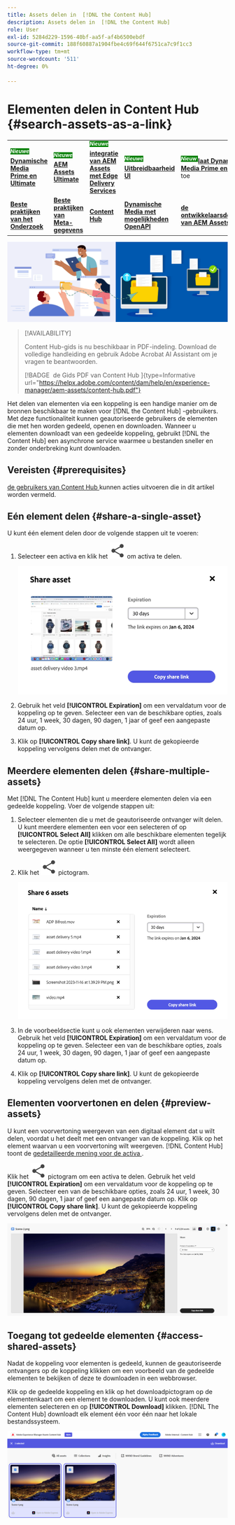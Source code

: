 ```yaml
---
title: Assets delen in  [!DNL the Content Hub]
description: Assets delen in  [!DNL the Content Hub]
role: User
exl-id: 5284d229-1596-40bf-aa5f-af4b6500ebdf
source-git-commit: 188f60887a1904fbe4c69f644f6751ca7c9f1cc3
workflow-type: tm+mt
source-wordcount: '511'
ht-degree: 0%

---
```


# Elementen delen in Content Hub {#search-assets-as-a-link}

<table>
    <tr>
        <td>
            <sup style= "background-color:#008000; color:#FFFFFF; font-weight:bold"><i> Nieuwe </i></sup> <a href="/help/assets/dynamic-media/dm-prime-ultimate.md"><b> Dynamische Media Prime en Ultimate </b></a>
        </td>
        <td>
            <sup style= "background-color:#008000; color:#FFFFFF; font-weight:bold"><i> Nieuwe </i></sup> <a href="/help/assets/assets-ultimate-overview.md"><b> AEM Assets Ultimate </b></a>
        </td>
        <td>
            <sup style= "background-color:#008000; color:#FFFFFF; font-weight:bold"><i> Nieuwe </i></sup> <a href="/help/assets/integrate-aem-assets-edge-delivery-services.md"><b> integratie van AEM Assets met Edge Delivery Services </b></a>
        </td>
        <td>
            <sup style= "background-color:#008000; color:#FFFFFF; font-weight:bold"><i> Nieuwe </i></sup> <a href="/help/assets/aem-assets-view-ui-extensibility.md"><b> Uitbreidbaarheid UI </b></a>
        </td>
          <td>
            <sup style= "background-color:#008000; color:#FFFFFF; font-weight:bold"><i> Nieuw </i></sup> <a href="/help/assets/dynamic-media/enable-dynamic-media-prime-and-ultimate.md"><b> laat Dynamische Media Prime en Ultimate </b></a> toe
        </td>
    </tr>
    <tr>
        <td>
            <a href="/help/assets/search-best-practices.md"><b> Beste praktijken van het Onderzoek </b></a>
        </td>
        <td>
            <a href="/help/assets/metadata-best-practices.md"><b> Beste praktijken van Meta-gegevens </b></a>
        </td>
        <td>
            <a href="/help/assets/product-overview.md"><b> Content Hub </b></a>
        </td>
        <td>
            <a href="/help/assets/dynamic-media-open-apis-overview.md"><b> Dynamische Media met mogelijkheden OpenAPI </b></a>
        </td>
        <td>
            <a href="https://developer.adobe.com/experience-cloud/experience-manager-apis/"><b> de ontwikkelaarsdocumentatie van AEM Assets </b></a>
        </td>
    </tr>
</table>

![ de bannerbeeld van het Aandeel activa ](assets/share-assets-banner.png)

>[!AVAILABILITY]
>
>Content Hub-gids is nu beschikbaar in PDF-indeling. Download de volledige handleiding en gebruik Adobe Acrobat AI Assistant om je vragen te beantwoorden.
>
>[!BADGE &#x200B; de Gids PDF van Content Hub &#x200B;]{type=Informative url="https://helpx.adobe.com/content/dam/help/en/experience-manager/aem-assets/content-hub.pdf"}

Het delen van elementen via een koppeling is een handige manier om de bronnen beschikbaar te maken voor [!DNL the Content Hub] -gebruikers. Met deze functionaliteit kunnen geautoriseerde gebruikers de elementen die met hen worden gedeeld, openen en downloaden. Wanneer u elementen downloadt van een gedeelde koppeling, gebruikt [!DNL the Content Hub] een asynchrone service waarmee u bestanden sneller en zonder onderbreking kunt downloaden.

## Vereisten {#prerequisites}

[ de gebruikers van Content Hub ](deploy-content-hub.md#onboard-content-hub-users) kunnen acties uitvoeren die in dit artikel worden vermeld.

## Eén element delen {#share-a-single-asset}

U kunt één element delen door de volgende stappen uit te voeren:

1. Selecteer een activa en klik het ![ pictogram van het aandeel ](assets/share.svg) om activa te delen.

   ![ het Delen van enige activa ](assets/sharing-single-asset.png)

1. Gebruik het veld **[!UICONTROL Expiration]** om een vervaldatum voor de koppeling op te geven. Selecteer een van de beschikbare opties, zoals 24 uur, 1 week, 30 dagen, 90 dagen, 1 jaar of geef een aangepaste datum op.

1. Klik op **[!UICONTROL Copy share link]**. U kunt de gekopieerde koppeling vervolgens delen met de ontvanger.

## Meerdere elementen delen {#share-multiple-assets}

Met [!DNL The Content Hub] kunt u meerdere elementen delen via een gedeelde koppeling. Voer de volgende stappen uit:

1. Selecteer elementen die u met de geautoriseerde ontvanger wilt delen. U kunt meerdere elementen een voor een selecteren of op **[!UICONTROL Select All]** klikken om alle beschikbare elementen tegelijk te selecteren. De optie **[!UICONTROL Select All]** wordt alleen weergegeven wanneer u ten minste één element selecteert.

1. Klik het ![ pictogram van het aandeel ](assets/share.svg) pictogram.

   ![ het Delen van veelvoudige activa ](assets/sharing-multiple-assets.png)

1. In de voorbeeldsectie kunt u ook elementen verwijderen naar wens. Gebruik het veld **[!UICONTROL Expiration]** om een vervaldatum voor de koppeling op te geven. Selecteer een van de beschikbare opties, zoals 24 uur, 1 week, 30 dagen, 90 dagen, 1 jaar of geef een aangepaste datum op.

1. Klik op **[!UICONTROL Copy share link]**. U kunt de gekopieerde koppeling vervolgens delen met de ontvanger.

## Elementen voorvertonen en delen {#preview-assets}

U kunt een voorvertoning weergeven van een digitaal element dat u wilt delen, voordat u het deelt met een ontvanger van de koppeling. Klik op het element waarvan u een voorvertoning wilt weergeven. [!DNL Content Hub] toont de [ gedetailleerde mening voor de activa ](asset-properties-content-hub.md).

Klik het ![ pictogram van het aandeel ](assets/share.svg) pictogram om een activa te delen. Gebruik het veld **[!UICONTROL Expiration]** om een vervaldatum voor de koppeling op te geven. Selecteer een van de beschikbare opties, zoals 24 uur, 1 week, 30 dagen, 90 dagen, 1 jaar of geef een aangepaste datum op. Klik op **[!UICONTROL Copy share link]**. U kunt de gekopieerde koppeling vervolgens delen met de ontvanger.

![ activa van de Voorproef in Content Hub ](assets/preview-assets-content-hub.png)

## Toegang tot gedeelde elementen {#access-shared-assets}

Nadat de koppeling voor elementen is gedeeld, kunnen de geautoriseerde ontvangers op de koppeling klikken om een voorbeeld van de gedeelde elementen te bekijken of deze te downloaden in een webbrowser.

Klik op de gedeelde koppeling en klik op het downloadpictogram op de elementenkaart om een element te downloaden.  U kunt ook meerdere elementen selecteren en op **[!UICONTROL Download]** klikken. <!--You can either download original assets or Original+Renditions of an asset.--> [!DNL The Content Hub] downloadt elk element één voor één naar het lokale bestandssysteem.

![ Toegang Gedeelde Verbindingen ](assets/content-hub-access-shared-links.png)
